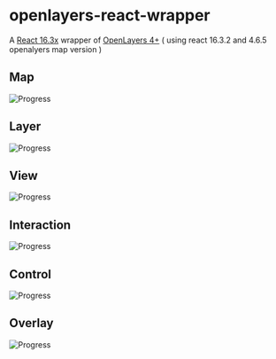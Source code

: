 # openlayers-react-wrapper

A [React 16.3x](https://facebook.github.io/react/) 
wrapper of [OpenLayers 4+](https://openlayers.org/)
( using react 16.3.2 and 4.6.5 openalyers map version ) 

## Map 
![Progress](http://progressed.io/bar/60)  

## Layer
![Progress](http://progressed.io/bar/100) 

## View 
![Progress](http://progressed.io/bar/60)  

## Interaction
![Progress](http://progressed.io/bar/0)  

## Control
![Progress](http://progressed.io/bar/100)  

## Overlay
![Progress](http://progressed.io/bar/0)  
